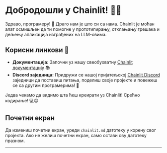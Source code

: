 <!--
CO_OP_TRANSLATOR_METADATA:
{
  "original_hash": "c49526c7abc56b0b5f1e835c1739f18e",
  "translation_date": "2025-09-25T02:45:50+00:00",
  "source_file": "Module08/chainlit.md",
  "language_code": "sr"
}
-->
# Добродошли у Chainlit! 🚀🤖

Здраво, програмеру! 👋 Драго нам је што си са нама. Chainlit је моћан алат осмишљен да ти помогне у прототипирању, отклањању грешака и дељењу апликација изграђених на LLM-овима.

## Корисни линкови 🔗

- **Документација:** Започни уз нашу свеобухватну [Chainlit документацију](https://docs.chainlit.io) 📚
- **Discord заједница:** Придружи се нашој пријатељској [Chainlit Discord](https://discord.gg/k73SQ3FyUh) заједници да поставиш питања, поделиш своје пројекте и повежеш се са другим програмерима! 💬

Једва чекамо да видимо шта ћеш креирати уз Chainlit! Срећно кодирање! 💻😊

## Почетни екран

Да измениш почетни екран, уреди `chainlit.md` датотеку у корену свог пројекта. Ако не желиш почетни екран, само остави ову датотеку празном.

---


